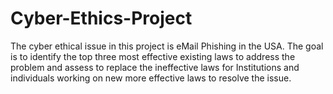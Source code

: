 # Cyber-Ethics-Project
The cyber ethical issue in this project is eMail Phishing in the USA. The goal is to identify the top three most effective existing laws to address the problem and assess to replace the ineffective laws for Institutions and individuals working on new more effective laws to resolve the issue.
